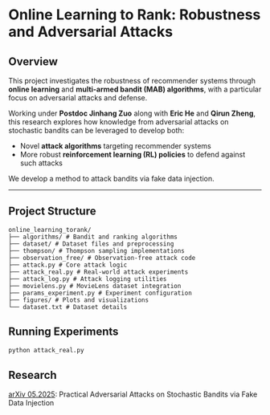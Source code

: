 # Online Learning to Rank: Robustness and Adversarial Attacks

## Overview

This project investigates the robustness of recommender systems through **online learning** and **multi-armed bandit (MAB) algorithms**, with a particular focus on adversarial attacks and defense.

Working under **Postdoc Jinhang Zuo** along with **Eric He** and **Qirun Zheng**, this research explores how knowledge from adversarial attacks on stochastic bandits can be leveraged to develop both:

- Novel **attack algorithms** targeting recommender systems
- More robust **reinforcement learning (RL) policies** to defend against such attacks

We develop a method to attack bandits via fake data injection.

---

## Project Structure
```
online_learning_torank/
├── algorithms/ # Bandit and ranking algorithms
├── dataset/ # Dataset files and preprocessing
├── thompson/ # Thompson sampling implementations
├── observation_free/ # Observation-free attack code
├── attack.py # Core attack logic
├── attack_real.py # Real-world attack experiments
├── attack_log.py # Attack logging utilities
├── movielens.py # MovieLens dataset integration
├── params_experiment.py # Experiment configuration
├── figures/ # Plots and visualizations
└── dataset.txt # Dataset details
```

## Running Experiments
```bash
python attack_real.py
```

## Research

[arXiv 05.2025](https://arxiv.org/abs/2505.21938): Practical Adversarial Attacks on Stochastic Bandits via Fake Data Injection
